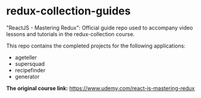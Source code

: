 # redux-collection-guides
"ReactJS - Mastering Redux": Official guide repo used to accompany video lessons and tutorials in the redux-collection course.

This repo contains the completed projects for the following applications:
- ageteller
- supersquad
- recipefinder
- generator

**The original course link:**
https://www.udemy.com/react-js-mastering-redux